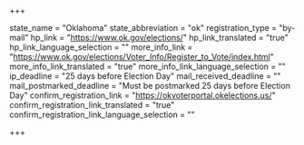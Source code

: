 +++

state_name = "Oklahoma"
state_abbreviation = "ok"
registration_type = "by-mail"
hp_link = "https://www.ok.gov/elections/"
hp_link_translated = "true"
hp_link_language_selection = ""
more_info_link = "https://www.ok.gov/elections/Voter_Info/Register_to_Vote/index.html"
more_info_link_translated = "true"
more_info_link_language_selection = ""
ip_deadline = "25 days before Election Day"
mail_received_deadline = ""
mail_postmarked_deadline = "Must be postmarked 25 days before Election Day"
confirm_registration_link = "https://okvoterportal.okelections.us/"
confirm_registration_link_translated = "true"
confirm_registration_link_language_selection = ""

+++